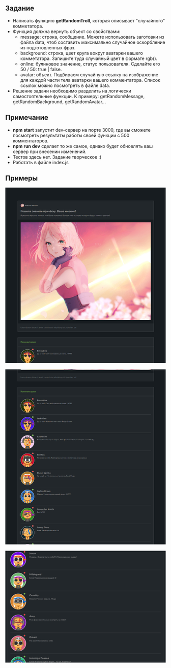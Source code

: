 ## Задание
- Написать функцию <b>getRandomTroll</b>, которая описывает "случайного" комметатора.
- Функция должна вернуть объект со свойствами:
  - message: строка, сообщение. Можете использовать заготовки из файла data, чтоб составить максимально случайное оскорбление из подготовленных фраз.
  - background: строка, цвет круга вокруг аватарки вашего комметатора. Запишите туда случайный цвет в формате rgb().
  - online: булиновое значение, статус пользователя. Сделайте его 50 / 50: true | false.
  - avatar: объект. Подбираем случайную ссылку на изображение для каждой части тела аватарки вашего комментатора. Список ссылок можно посмотреть в файле data.
- Решение задачи необходимо разделить на логически самостоятельные функции. К примеру: getRandomMessage, getRandomBackground, getRandomAvatar...

## Примечание
- <b>npm start</b> запустит dev-сервер на порте 3000, где вы сможете посмотреть результаты работы своей функции с 500 комментаторов.
- <b>npm run dev</b> сделает то же самое, однако будет обновлять ваш сервер при внесении изменений.
- Тестов здесь нет. Задание творческое :)
- Работать в файле index.js

## Примеры
![пример 1](./assets/example_01.png)<br><br>
![пример 2](./assets/example_02.png)<br><br>
![пример 3](./assets/example_03.png)